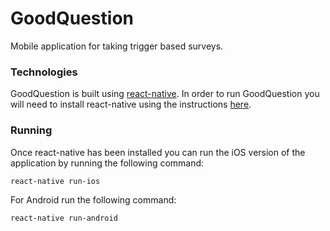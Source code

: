# GoodQuestion
Mobile application for taking trigger based surveys.

### Technologies
GoodQuestion is built using [react-native](https://facebook.github.io/react-native/).
In order to run GoodQuestion you will need to install react-native using the instructions
[here](https://facebook.github.io/react-native/docs/getting-started.html#content).

### Running
Once react-native has been installed you can run the iOS version of the application by running the following command:
```
react-native run-ios
```
For Android run the following command:
```
react-native run-android
```
